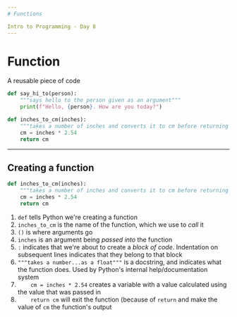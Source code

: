 ```yaml
---
# Functions

Intro to Programming - Day 8
---
```

# Function

A reusable piece of code

```python
def say_hi_to(person):
    """says hello to the person given as an argument"""
    print(f"Hello, {person}. How are you today?")
```

```python
def inches_to_cm(inches):
    """takes a number of inches and converts it to cm before returning as a float"""
    cm = inches * 2.54
    return cm
```
---
## Creating a function

```python
def inches_to_cm(inches):
    """takes a number of inches and converts it to cm before returning as a float"""
    cm = inches * 2.54
    return cm
```

1. ```def``` tells Python we're creating a function
2. ```inches_to_cm``` is the name of the function, which we use to *call* it
3. ```()``` is where arguments go
4. ```inches``` is an argument being *passed into* the function
5. ```:``` indicates that we're about to create a *block of code*. Indentation on subsequent lines indicates that they belong to that block
6. ```"""takes a number...as a float"""``` is a docstring, and indicates what the function does. Used by Python's internal help/documentation system
7. ```    cm = inches * 2.54``` creates a variable with a value calculated using the value that was passed in
8. ```    return cm``` will exit the function (because of ```return``` and make the value of ```cm``` the function's output 